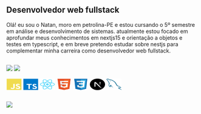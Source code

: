## Desenvolvedor web fullstack
<p> Olá! eu sou o Natan, moro em petrolina-PE e estou cursando o 5º semestre em análise e desenvolvimento de sistemas. atualmente estou focado em aprofundar meus conhecimentos em nextjs15 e orientação a objetos e testes em typescript, e em breve pretendo estudar sobre nestjs para complementar minha carreira como desenvolvedor web fullstack.</p>

##

<div>
<img src="https://github-readme-stats.vercel.app/api?username=natanlucas18&show_icons=true&theme=dracula#gh-dark-mode-only&https://github.com/natanlucas18/github-readme-stats#gh-dark-mode-only"/>
<img height="195em" src="https://github-readme-stats.vercel.app/api/top-langs/?username=natanlucas18&layout=compact&langs_count=16&theme=dracula"/>
</div>

<div style="display:inline_block"><br>
  <img align="center" alt="Natan-js" height="30" width="40" src="https://raw.githubusercontent.com/devicons/devicon/master/icons/javascript/javascript-plain.svg">
  <img align="center" alt="Natan-ts" height="30" width="40" src="https://raw.githubusercontent.com/devicons/devicon/master/icons/typescript/typescript-plain.svg">
  <img align="center" alt="Natan-react" height="30" width="40" src="https://raw.githubusercontent.com/devicons/devicon/master/icons/react/react-original.svg">
  <img align="center" alt="Natan-html5" height="30" width="40" src="https://raw.githubusercontent.com/devicons/devicon/master/icons/html5/html5-original.svg">
  <img align="center" alt="Natan-css3" height="30" width="40" src="https://raw.githubusercontent.com/devicons/devicon/master/icons/css3/css3-original.svg">
  <img align="center" alt="Natan-nextjs" height="30" width="40" src="https://raw.githubusercontent.com/devicons/devicon/master/icons/nextjs/nextjs-original.svg">
  <img align="center" alt="Natan-mysql" height="30" width="40" src="https://raw.githubusercontent.com/devicons/devicon/master/icons/mysql/mysql-original.svg">
</div>

##
<div>  
  <a href="https://www.linkedin.com/in/natanls18" target="_blank"><img src="https://img.shields.io/badge/-LinkedIn-blue?style=for-the-badge&logo=linkedin&logoColor=white" target="_blank"></a>  

</div>
